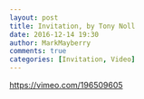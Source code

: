 ```yaml
---
layout: post
title: Invitation, by Tony Noll
date: 2016-12-14 19:30
author: MarkMayberry
comments: true
categories: [Invitation, Video]
---
```

https://vimeo.com/196509605
